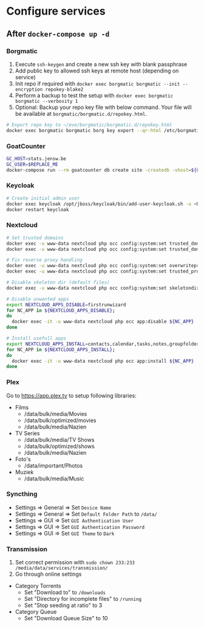 # Configure services

## After `docker-compose up -d`

### Borgmatic

1. Execute `ssh-keygen` and create a new ssh key with blank passphrase
2. Add public key to allowed ssh keys at remote host (depending on service)
3. Init repo if required with `docker exec borgmatic borgmatic --init --encryption repokey-blake2`
4. Perform a backup to test the setup with `docker exec borgmatic borgmatic --verbosity 1`
5. Optional: Backup your repo key file with below command. Your file will be available at `borgmatic/borgmatic.d/repokey.html`.

```bash
# Export repo key to ~/eve/borgmatic/borgmatic.d/repokey.html
docker exec borgmatic borgmatic borg key export --qr-html /etc/borgmatic.d/repokey.html
```

### GoatCounter

```bash
GC_HOST=stats.jensw.be
GC_USER=$REPLACE_ME
docker-compose run --rm goatcounter db create site -createdb -vhost=${GC_HOST} -user.email=${GC_USER}
```

### Keycloak

```bash
# Create initial admin user
docker exec keycloak /opt/jboss/keycloak/bin/add-user-keycloak.sh -u <USERNAME> -p <PASSWORD>
docker restart keycloak
```

### Nextcloud

```bash
# Set trusted domains
docker exec -u www-data nextcloud php occ config:system:set trusted_domains 0 --value="${NEXTCLOUD_DOMAIN:?}"
docker exec -u www-data nextcloud php occ config:system:set trusted_domains 1 --value="${NEXTCLOUD_DOMAIN_TF:?}"

# Fix reverse proxy handling
docker exec -u www-data nextcloud php occ config:system:set overwriteprotocol --value="https"
docker exec -u www-data nextcloud php occ config:system:set trusted_proxies 0 --value="172.16.0.0/12"

# Disable skeleton dir (default files)
docker exec -u www-data nextcloud php occ config:system:set skeletondirectory --value=""

# Disable unwanted apps
export NEXTCLOUD_APPS_DISABLE=firstrunwizard
for NC_APP in ${NEXTCLOUD_APPS_DISABLE};
do
  docker exec -it -u www-data nextcloud php occ app:disable ${NC_APP}
done

# Install usefull apps
export NEXTCLOUD_APPS_INSTALL=contacts,calendar,tasks,notes,groupfolders,quota_warning,previewgenerator,apporder
for NC_APP in ${NEXTCLOUD_APPS_INSTALL};
do
  docker exec -it -u www-data nextcloud php occ app:install ${NC_APP}
done
```

### Plex

Go to https://app.plex.tv to setup following libraries:

- Films
  - /data/bulk/media/Movies
  - /data/bulk/optimized/movies
  - /data/bulk/media/Nazien
- TV Series
  - /data/bulk/media/TV Shows
  - /data/bulk/optimized/shows
  - /data/bulk/media/Nazien
- Foto's
  - /data/important/Photos
- Muziek
  - /data/bulk/media/Music

### Syncthing

- Settings => General => Set `Device Name`
- Settings => General => Set `Default Folder Path` to `/data/`
- Settings => GUI => Set `GUI Authentication User`
- Settings => GUI => Set `GUI Authentication Password`
- Settings => GUI => Set `GUI Theme` to `Dark`

### Transmission

1. Set correct permission with `sudo chown 233:233 /media/data/services/transmission/`
2. Go through online settings

- Category Torrents
  - Set "Download to" to `/downloads`
  - Set "Directory for incomplete files" to `/running`
  - Set "Stop seeding at ratio" to 3
- Category Queue
  - Set "Download Queue Size" to 10
